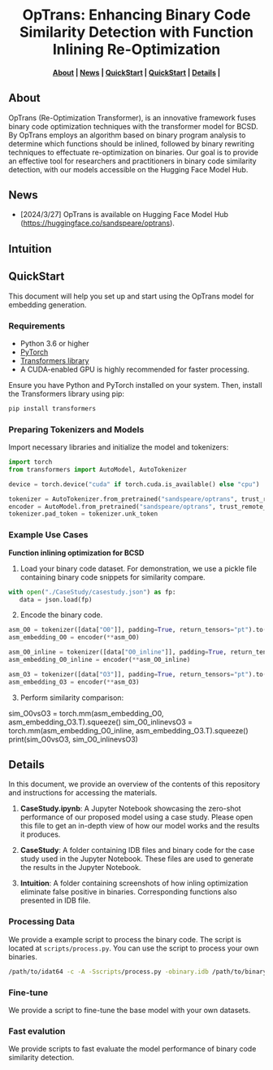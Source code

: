 <h1 align="center">OpTrans: Enhancing Binary Code Similarity Detection with Function Inlining Re-Optimization</h1>

<h4 align="center">
<p>
<a href=#about>About</a> |
<a href=#news>News</a> |
<a href=#intuition>QuickStart</a> |
<a href=#quickstart>QuickStart</a> |
<a href=#details>Details</a> |
<p>
</h4>

## About

OpTrans (Re-Optimization Transformer), is an innovative framework fuses binary code optimization techniques with the transformer model for BCSD. By OpTrans employs an algorithm based on binary program analysis to determine which functions should be inlined, followed by binary rewriting techniques to effectuate re-optimization on binaries. Our goal is to provide an effective tool for researchers and practitioners in binary code similarity detection, with our models accessible on the Hugging Face Model Hub.

## News

- [2024/3/27] OpTrans is available on Hugging Face Model Hub (https://huggingface.co/sandspeare/optrans).


## Intuition



## QuickStart

This document will help you set up and start using the OpTrans model for embedding generation.


### Requirements
- Python 3.6 or higher
- [PyTorch](https://pytorch.org/get-started/locally/)
- [Transformers library](https://huggingface.co/docs/transformers/installation)
- A CUDA-enabled GPU is highly recommended for faster processing.

Ensure you have Python and PyTorch installed on your system. Then, install the Transformers library using pip:
```bash
pip install transformers
```

### Preparing Tokenizers and Models
Import necessary libraries and initialize the model and tokenizers:
```python
import torch
from transformers import AutoModel, AutoTokenizer

device = torch.device("cuda" if torch.cuda.is_available() else "cpu")

tokenizer = AutoTokenizer.from_pretrained("sandspeare/optrans", trust_remote_code=True)
encoder = AutoModel.from_pretrained("sandspeare/optrans", trust_remote_code=True).to(device)
tokenizer.pad_token = tokenizer.unk_token
```

### Example Use Cases
**Function inlining optimization for BCSD**

1. Load your binary code dataset. For demonstration, we use a pickle file containing binary code snippets for similarity compare.

```python
with open("./CaseStudy/casestudy.json") as fp:
   data = json.load(fp)
```

2. Encode the binary code.

```python
asm_O0 = tokenizer([data["O0"]], padding=True, return_tensors="pt").to(device)
asm_embedding_O0 = encoder(**asm_O0)

asm_O0_inline = tokenizer([data["O0_inline"]], padding=True, return_tensors="pt").to(device)
asm_embedding_O0_inline = encoder(**asm_O0_inline)

asm_O3 = tokenizer([data["O3"]], padding=True, return_tensors="pt").to(device)
asm_embedding_O3 = encoder(**asm_O3)
```

3. Perform similarity comparison:

sim_O0vsO3 = torch.mm(asm_embedding_O0, asm_embedding_O3.T).squeeze()
sim_O0_inlinevsO3 = torch.mm(asm_embedding_O0_inline, asm_embedding_O3.T).squeeze()
print(sim_O0vsO3, sim_O0_inlinevsO3)


## Details
In this document, we provide an overview of the contents of this repository and instructions for accessing the materials.

1. **CaseStudy.ipynb**: A Jupyter Notebook showcasing the zero-shot performance of our proposed model using a case study. Please open this file to get an in-depth view of how our model works and the results it produces.

2. **CaseStudy**: A folder containing IDB files and binary code for the case study used in the Jupyter Notebook. These files are used to generate the results in the Jupyter Notebook.

3. **Intuition**: A folder containing screenshots of how inling optimization eliminate false positive in binaries. Corresponding functions also presented in IDB file.


### Processing Data
We provide a example script to process the binary code. The script is located at `scripts/process.py`. You can use the script to process your own binaries.
```bash
/path/to/idat64 -c -A -Sscripts/process.py -obinary.idb /path/to/binary
```

### Fine-tune
We provide a script to fine-tune the base model with your own datasets.

### Fast evalution
We provide scripts to fast evaluate the model performance of binary code similarity detection.